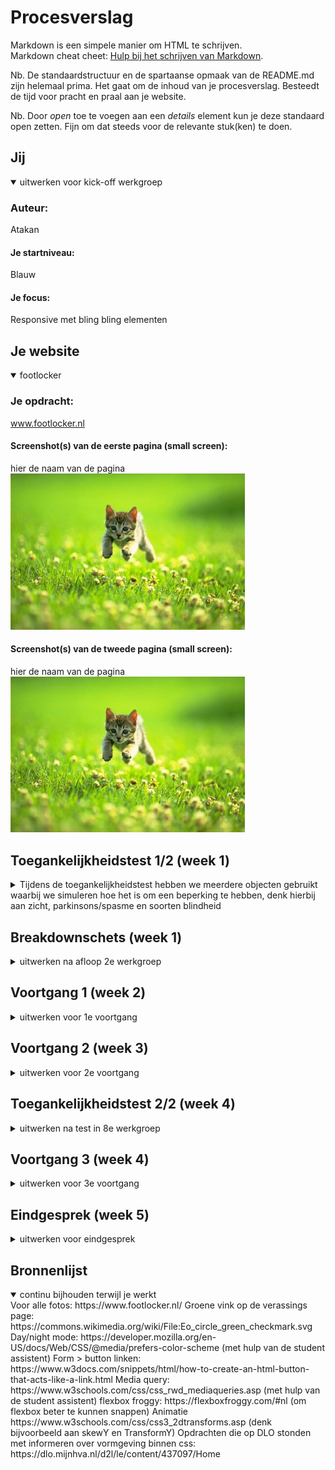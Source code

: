 # Procesverslag
Markdown is een simpele manier om HTML te schrijven.  
Markdown cheat cheet: [Hulp bij het schrijven van Markdown](https://github.com/adam-p/markdown-here/wiki/Markdown-Cheatsheet).

Nb. De standaardstructuur en de spartaanse opmaak van de README.md zijn helemaal prima. Het gaat om de inhoud van je procesverslag. Besteedt de tijd voor pracht en praal aan je website.

Nb. Door *open* toe te voegen aan een *details* element kun je deze standaard open zetten. Fijn om dat steeds voor de relevante stuk(ken) te doen.





## Jij

<details open>
  <summary>uitwerken voor kick-off werkgroep</summary>

  ### Auteur:
  Atakan

  #### Je startniveau:
  Blauw

  #### Je focus:
  Responsive met bling bling elementen
 
</details>





## Je website

<details open>
  <summary>footlocker</summary>

  ### Je opdracht:
  www.footlocker.nl

  #### Screenshot(s) van de eerste pagina (small screen): 
  hier de naam van de pagina  
  <img src="readme-images/dummy-plaatje.jpg" width="375px" alt="omschrijving van de pagina">

  #### Screenshot(s) van de tweede pagina (small screen):
  hier de naam van de pagina  
  <img src="readme-images/dummy-plaatje.jpg" width="375px" alt="omschrijving van de pagina">
 
</details>



## Toegankelijkheidstest 1/2 (week 1)

<details>
  <summary>Tijdens de toegankelijkheidstest hebben we meerdere objecten gebruikt waarbij we simuleren hoe het is om een beperking te hebben, denk hierbij aan zicht, parkinsons/spasme en soorten blindheid</summary>

  ### Bevindingen
  Lijst met je bevindingen die in de test naar voren kwamen: Blinden en of slechtzienden hebben verschillende soorten resultaten: je kan bijvoorbeeld alleen op een klein punt focussen en ziet verder niks meer om je heen, De website van footlocker kan druk ervaren worden, dat maakt het voor slechtzienden heel erg lastig om te zien waar ze gebleven zijn er zijn veel images en secties.
  
  Parkinson/spasmes heb ik zelf niet gedaan maar dit heb ik geobserveert bij een klasgenoot, hieruit kan ik concluderen dat het vrijwel onmogelijk is dat iemand met zware parkinsons een website kan gebruiken.

  #### Screenreader
  Een screenreader leest de HTML structuur zodat een blind of slechtziend persoon makkelijker gebruik kan maken van computers en smartphones.
  Op de site van footlocker maakt goed gebruik van de screenreader echter is de site best druk en kan de gebruiker overbelast worden met veel audio en zal de user veel moeten tabben om te komen waar hij/zij hoort te zijn. Dit vond ik fijn om te kunnen gebruiken maar er zijn momenten geweest waarbij ik lekker door wilde gaan naar een ander gedeelte van de website, dat duurde te lang. Hiervoor kan je het skippen van bepaalde elementen wat toegankelijker maken.


  #### Muis en Toetsenbord 
  De website van footlocker heeft heel veel content, daarmee wil ik zeggen dat het moeilijk bij te houden is waar je bent. Iemand met concentratie problemen gaat snel de draad kwijtraken kwam ik achter. je bent hier dus ook veel tijd mee kwijt om erachter te komen waar je gebleven was footlocker heeft dan alleen de standaard instellingen als je bijvoorbeeld gaat tabben, daardoor valt het niet zo snel op en kan het nog langer duren.


  #### Motoriek (shocks, elastiekjes)
  Hier heb ik niet aan deelgenomen, echter wel geobserveerd. Voor de user is het onmogelijk om gebruik te maken van een telefoon op computer door de spasmes. veel kan je er niet aan doen, je kan users met parkinsons wel grotere buttons geven om een knop bijvoorbeeld makkelijker klikbaar te maken of goed gebruik maken van tabs en de states daarvan.


  #### Visueel (brillen, contrast, kleurenblind, dark/light). 
  Visuele beperkingen verschillen de een ziet een klein punt en verder niet, de ander is natuurlijk kleurenblind en sommige hebben zelfs een soort vlek in hun zicht.
  hiervoor moet je breed gaan nadenken voor iedereen. Tijdens de tests heb ik zelf ervaren dat het lastig is om een deel van je zicht niet meer te kunnen zien, ik ervaarde een tijd en verloor eigenlijk snel mijn concentratie. Op momenten dat ik me kon focussen kreeg ik het wel voor elkaar 


</details>



## Breakdownschets (week 1)

<details>
  <summary>uitwerken na afloop 2e werkgroep</summary>

  ### de hele pagina: 
  <img src="readme-images/dummy-plaatje.jpg" width="375px" alt="breakdown van de hele pagina">

  ### dynamisch deel (bijv menu): 
  <img src="readme-images/dummy-plaatje.jpg" width="375px" alt="breakdown van een dynamisch deel">

  ### wellicht nog een dynamisch deel (bijv filter): 
  <img src="readme-images/dummy-plaatje.jpg" width="375px" alt="breakdown van nog een dynamisch deel">

</details>





## Voortgang 1 (week 2)

<details>
  <summary>uitwerken voor 1e voortgang</summary>

  ### Stand van zaken
  overstappen van een all div naar sections en articles in combinatie met geen of weinig gebruik van classes en ids is een moeilijke overstap voor mij persoonlijk, ook opletten op semantiek ervaar ik als lastig en zal hier verder naar vragen. Overigens zou ik meer willen weten over de responsiveness van een site.


  ### Agenda voor meeting
  Atakan Ekinci (niet alle groepleden waren aanwezig, daarom heb ik dit op eigen intiatief gedaan)
  VRAGEN:
  -Pas ik de juiste semantiek toe? Zo nee wat doe ik verkeerd en wat kan beter.
  -Hoe maak ik een website responive?
  -hoe zorg ik ervoor dat een image veranderd op basis van van schermgrootte?
  ### Verslag van meeting
  hier na afloop snel de uitkomsten van de meeting vastleggen
  
  Tijdens de eerste meeting kwam ik er snel achter dat ik had moeten beginnen op kleine scherm, ik heb me aan de situatie aangepast en heb ontdekt dat ik media querys kan gebruiken op dit soort momenten. Wat betreft de semantiek heb ik geleerd dat ik een W3C controlle heb waarbij er gekeken word naar de semantiek in het programma waarin ik werk, dat ga ik proberen vaker te gebruiken. Vasilis heeft mij mooi uitgelegd dat ik  picture element moest opzoeken, dat heb ik gedaan en vond meteen het antwoord waar ik naar opzoek was.
  
  

</details>





## Voortgang 2 (week 3)

<details>
  <summary>uitwerken voor 2e voortgang</summary>

  ### Stand van zaken
  hier dit ging goed & dit was lastig (neem ook screenshots op van delen van je website en code)


  ### Agenda voor meeting
  samen met je groepje opstellen
  
  Voor het voortgangsgesprek van week 2 had ik verder geen vragen waarbij ik ergens vastliep, Mijn doel was om met Vasilis de code door te lopen en de website te checken op de functionaliteiten en responsiveness. Hier kreeg ik te horen dat ik goed bezig was, er verder geen commentaar was en dat ik zo lekker door moest blijven gaan.

  ### Verslag van meeting
  hier na afloop snel de uitkomsten van de meeting vastleggen
   
  Ik heb te horen gekregen dat ik goed bezig ben en dat ik zo door moet gaan, na afloop heb ik dat ook zeker gedaan.

</details>





## Toegankelijkheidstest 2/2 (week 4)

<details>
  <summary>uitwerken na test in 8e werkgroep</summary>

  ### Bevindingen
  Lijst met je bevindingen die in de test naar voren kwamen (geef ook aan wat er verbeterd is):

  #### Screenreader
  De sreenreader functie doet het op de website van footlocker naar behoren, je krijgt te horen op welk bepaalt punt je heen gaat veel alternatieve teksten zodat niet denkt "waar ben ik nou". Dit heb ik ook aangehouden in mijn site en functioneert net als op de website van footlocker. Echter word er op de site van footlocker te veel gebruik gemaakt van divjes, dit kan ervoor zorgen dat er op onlogische wijze doorheen word gelezen!
Eventuele oplossing: Als je geen interesse hebt in bepaalde elementen maar die gedwongen toch moet doorgaan kan je eventueel ervoor zorgen dat onrelevante of de minstbelangrijke onderdelen overgeslagen worden.


  #### Muis en Toetsenbord 
  Het gebruik van de muis en toetsenbord per beperking verschilt enorm, als je slechtziend bent of kleurenblind kan je bijvoorbeeld nog een formulier invullen of         navigeren door de site. Met een motorieke beperking bleef dit wel lastig. Ik heb mij ook voorgenomen om meer nadruk te leggen op het tabben door mijn site heen zodat   de gebruiker in iedergeval duidelijk kan zien waar hij/zij is.


  #### Motoriek (shocks, elastiekjes)
  Ik heb bij deze test de elastiekjes gebruikt op mobile en desktop, hieruit blijkt dat het moeilijker is te gebruiken met een trackpad. Trackpads maken gebruik van     shortcuts met meerdere vingers bijvoorbeeld 2 vingers kan je gebruiken om te scrollen, Het kwam vaak voor dat ik in conflict was met de trackpad. Op mobile was het     gebruik fijn en werkte alles naar behoren.


  #### Visueel (brillen, contrast, kleurenblind, dark/light). 
  Door het gebruik van brillen kwam ik op het zelfde probleem wat footlocker heeft, tekst linkjes en klikbare images moeten nog duidelijker zijn. In de huidige staat     moet hier nog aan gewerkt worden.

</details>





## Voortgang 3 (week 4)

<details>
  <summary>uitwerken voor 3e voortgang</summary>

  ### Stand van zaken
  hier dit ging goed & dit was lastig (neem ook screenshots op van delen van je website en code)
  

  ### Agenda voor meeting
  samen met je groepje opstellen
  VRAGEN:
  -Geen
  
  bij het laatste gesprek was ik op gang en had verder geen vragen, de vragen die ik had heb ik gesteld in de les aan de student assistenten. De vraag ging               voornamelijk over hoe je dark en night mode kan toepassen op basis van je systeem voorkeur. ik wilde bij het voortgangs gesprek verder werken en als ik ergens         vastliep dan vragen te stellen.
  
  ### Verslag van meeting
  hier na afloop snel de uitkomsten van de meeting vastleggen
  
  Ik heb verder gewerkt aan bepaalde states om nadruk te leggen op users die gebruik maken van tab en afhankelijk zijn van button states.

</details>





## Eindgesprek (week 5)

<details>
  <summary>uitwerken voor eindgesprek</summary>

  ### Je uitkomst - karakteristiek screenshots:
  <img src="readme-images/dummy-plaatje.jpg" width="375px" alt="uitomst opdracht 1">


  ### Dit ging goed/Heb ik geleerd: 
  <!-- Wat ging er goed -->
  Korte omschrijving met plaatjes
  -Mijzelf anders te laten denken dan alleen divjes 
  -Het toepasselijk gebruiken van classes
  -Knokken om te coderen, het gewoon doen en niet te zeuren.
  -HEEL VEEL VREUGDE IN MOMENTEN ALS ALLES LUKTE!!!!!
  
    <!-- Wat heb ik geleerd -->
    -Media querys
    -Picture element
    -Dropdown menu
    -Day & night mode
    -Var colors
    -Forms
    -Errors voorkomen dmv W3C validation in het programma
    -NOG MEEER BUTTON STATES, GOOD STUFF!!!!
  
  <img src="readme-images/dummy-plaatje.jpg" width="375px" alt="top">


  ### Dit was lastig/Is niet gelukt:
   <!-- Wat was lastig -->
  -Het maken van de hamburger menu bleek lastiger dan ik dacht, en ben er nog steeds bang voor(java & css).
  -Desondanks dat het gelukt is had ik aan het begin wel moeite met de media querys, door het vaker toe te passen begon ik het duidelijker te vinden.
  -De footer van footlocker is nogal druk, het heeft meerdere buttons en kopjes. Dit wilde ik ook namaken maar door tijdsdruk heb ik ervoor gekozen om het simpel te      houden met de informatie die er in moet staan.
  -Forms toepassen, in een form de button een link geven werkt heel anders dan bijvoorbeeld een list item in de nav, Ik ben wel blij dat het uiteindelijk is gelukt.
  
  -
   <!-- Wat was niet gelukt -->
    -Searchbar, sommige onderdelen had ik onderschat vooralsnog wilde ik het proberen om bling bling en responsive te combineren
    -Betere vormgeving, ik moet de situatie soms accepteren voor wat het is. Als iets goed genoeg is wil ik het alsnog verbeteren, dit werkt averechts.
    -Meer gebruik van javascript, Het is iets waar ik alsnog lastig blijf vinden. Soms heb ik een gaaf idee en blijkt dat te complex te zijn voor mijn doen, daar maak      ik dan de keuze om dat te laten liggen omdat het te lang gaat duren en ga naar andere oplossingen/opties zoeken om een soortgelijk resultaat te behalen
    -Skip to main content
  <img src="readme-images/dummy-plaatje.jpg" width="375px" alt="bummer">
</details>





## Bronnenlijst

<details open>
  <summary>continu bijhouden terwijl je werkt</summary>
      Voor alle fotos: https://www.footlocker.nl/
      Groene vink op de verassings page: https://commons.wikimedia.org/wiki/File:Eo_circle_green_checkmark.svg
      Day/night mode: https://developer.mozilla.org/en-US/docs/Web/CSS/@media/prefers-color-scheme (met hulp van de student assistent)
      Form > button linken: https://www.w3docs.com/snippets/html/how-to-create-an-html-button-that-acts-like-a-link.html
      Media query: https://www.w3schools.com/css/css_rwd_mediaqueries.asp (met hulp van de student assistent)
      flexbox froggy: https://flexboxfroggy.com/#nl (om flexbox beter te kunnen snappen)
      Animatie https://www.w3schools.com/css/css3_2dtransforms.asp (denk bijvoorbeeld aan skewY en TransformY)
      Opdrachten die op DLO stonden met informeren over vormgeving binnen css: https://dlo.mijnhva.nl/d2l/le/content/437097/Home
</details>
